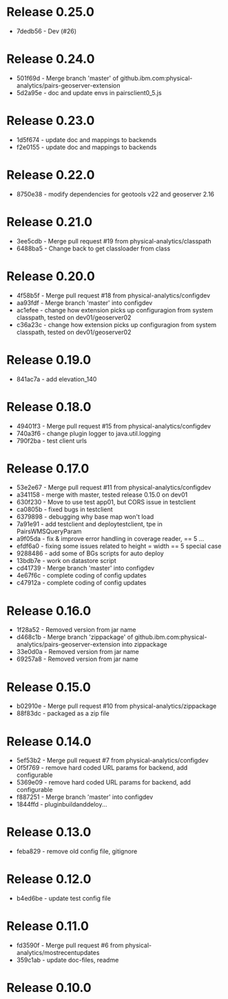 # Release 0.25.0
* 7dedb56 - Dev (#26)
# Release 0.24.0
* 501f69d - Merge branch 'master' of github.ibm.com:physical-analytics/pairs-geoserver-extension
* 5d2a95e - doc and update envs in pairsclient0_5.js
# Release 0.23.0
* 1d5f674 - update doc and mappings to backends
* f2e0155 - update doc and mappings to backends
# Release 0.22.0
* 8750e38 - modify dependencies for geotools v22 and geoserver 2.16
# Release 0.21.0
* 3ee5cdb - Merge pull request #19 from physical-analytics/classpath
* 6488ba5 - Change back to get classloader from class
# Release 0.20.0
* 4f58b5f - Merge pull request #18 from physical-analytics/configdev
* aa93fdf - Merge branch 'master' into configdev
* ac1efee - change how extension picks up configuragion from system classpath, tested on dev01/geoserver02
* c36a23c - change how extension picks up configuragion from system classpath, tested on dev01/geoserver02
# Release 0.19.0
* 841ac7a - add elevation_140
# Release 0.18.0
* 49401f3 - Merge pull request #15 from physical-analytics/configdev
* 740a3f6 - change plugin logger to java.util.logging
* 790f2ba - test client urls
# Release 0.17.0
* 53e2e67 - Merge pull request #11 from physical-analytics/configdev
* a341158 - merge with master, tested release 0.15.0 on dev01
* 630f230 - Move to use test app01, but CORS issue in testclient
* ca0805b - fixed bugs in testclient
* 6379898 - debugging why base map won't load
* 7a91e91 - add testclient and deploytestclient, tpe in PairsWMSQueryParam
* a9f05da - fix & improve error handling in coverage reader, == 5 ...
* efdf6a0 - fixing some issues related to height = width == 5 special case
* 9288486 - add some of BGs scripts for auto deploy
* 13bdb7e - work on datastore script
* cd41739 - Merge branch 'master' into configdev
* 4e67f6c - complete coding of config updates
* c47912a - complete coding of config updates
# Release 0.16.0
* 1f28a52 - Removed version from jar name
* d468c1b - Merge branch 'zippackage' of github.ibm.com:physical-analytics/pairs-geoserver-extension into zippackage
* 33e0d0a - Removed version from jar name
* 69257a8 - Removed version from jar name
# Release 0.15.0
* b02910e - Merge pull request #10 from physical-analytics/zippackage
* 88f83dc - packaged as a zip file
# Release 0.14.0
* 5ef53b2 - Merge pull request #7 from physical-analytics/configdev
* 0f5f769 - remove hard coded URL params for backend, add configurable
* 5369e09 - remove hard coded URL params for backend, add configurable
* f887251 - Merge branch 'master' into configdev
* 1844ffd - pluginbuildanddeloy...
# Release 0.13.0
* feba829 - remove old config file, gitignore
# Release 0.12.0
* b4ed6be - update test config file
# Release 0.11.0
* fd3590f - Merge pull request #6 from physical-analytics/mostrecentupdates
* 359c1ab - update doc-files, readme
# Release 0.10.0

